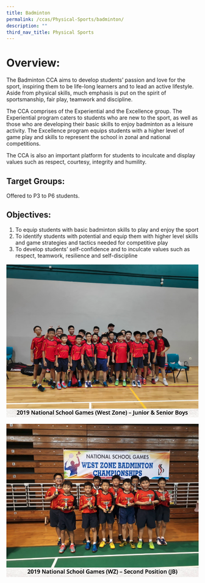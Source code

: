 ```yaml
---
title: Badminton
permalink: /ccas/Physical-Sports/badminton/
description: ""
third_nav_title: Physical Sports
---
```

# Overview:

The Badminton CCA aims to develop students’ passion and love for the sport, inspiring them to be life-long learners and to lead an active lifestyle. Aside from physical skills, much emphasis is put on the spirit of sportsmanship, fair play, teamwork and discipline.

The CCA comprises of the Experiential and the Excellence group. The Experiential program caters to students who are new to the sport, as well as those who are developing their basic skills to enjoy badminton as a leisure activity. The Excellence program equips students with a higher level of game play and skills to represent the school in zonal and national competitions.

The CCA is also an important platform for students to inculcate and display values such as respect, courtesy, integrity and humility.

## Target Groups:

Offered to P3 to P6 students.

## Objectives:

1. To equip students with basic badminton skills to play and enjoy the sport
2. To identify students with potential and equip them with higher level skills and game strategies and tactics needed for competitive play
3. To develop students’ self-confidence and to inculcate values such as respect, teamwork, resilience and self-discipline

![](/images/nanhua%20ss5.png)

![](/images/nanhua%20ss6.png)
